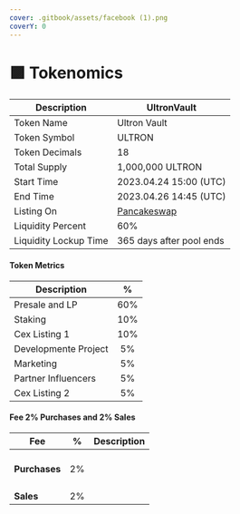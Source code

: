 ```yaml
---
cover: .gitbook/assets/facebook (1).png
coverY: 0
---
```


# 🟪 Tokenomics

| Description           | UltronVault                                                                                               |
| --------------------- | --------------------------------------------------------------------------------------------------------- |
| Token Name            | Ultron Vault                                                                                              |
| Token Symbol          | ULTRON                                                                                                    |
| Token Decimals        | 18                                                                                                        |
| Total Supply          | 1,000,000 ULTRON                                                                                          |
| Start Time            | 2023.04.24 15:00 (UTC)                                                                                    |
| End Time              | 2023.04.26 14:45 (UTC)                                                                                    |
| Listing On            | [Pancakeswap](https://pancakeswap.finance/swap?outputCurrency=0xD2eD1973D55488B7118eA81D5A30cD7b61C68a49) |
| Liquidity Percent     | 60%                                                                                                       |
| Liquidity Lockup Time | 365 days after pool ends                                                                                  |

#### Token Metrics

| Description          |  %  |
| -------------------- | :-: |
| Presale and LP       | 60% |
| Staking              | 10% |
| Cex Listing 1        | 10% |
| Developmente Project |  5% |
| Marketing            |  5% |
| Partner Influencers  |  5% |
| Cex Listing 2        |  5% |

#### Fee 2% Purchases and 2% Sales

| Fee                |  %  | Description |
| ------------------ | :-: | ----------- |
| <h4>Purchases</h4> |  2% |             |
| **Sales**          |  2% |             |
